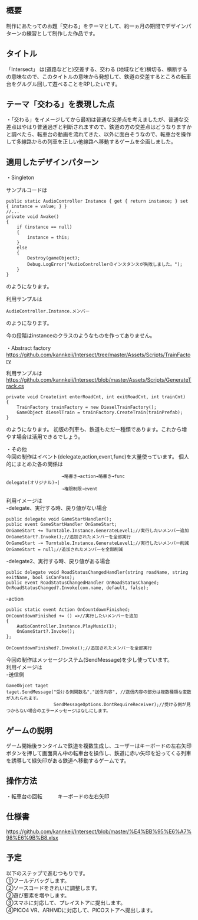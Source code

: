 ## 概要
制作にあたってのお題「交わる」をテーマとして、約一ヵ月の期間でデザインパターンの練習として制作した作品です。

## タイトル
「Intersect」
は(道路などと)交差する、交わる (地域などを)横切る、横断するの意味なので、このタイトルの意味から発想して、鉄道の交差するところの転車台をグルグル回して遊べることをRPしたいです。

## テーマ「交わる」を表現した点
・「交わる」をイメージしてから最初は普通な交差点を考えましたが、普通な交差点はやはり普通過ぎと判断されますので、鉄道の方の交差点はどうなりますかと調べたら、転車台の動画を流れてきた、以外に面白そうなので、転車台を操作して多線路からの列車を正しい他線路へ移動するゲームを企画しました。

## 適用したデザインパターン
・Singleton

サンプルコードは
```
public static AudioController Instance { get { return instance; } set { instance = value; } }
//...
private void Awake()
{
    if (instance == null)
    {
        instance = this;
    }
    else
    {
        Destroy(gameObject);
        Debug.LogError("AudioControllerのインスタンスが失敗しました。");
    }
}
```
のようになります。

利用サンプルは
```
AudioController.Instance.メンバー
```
のようになります。

今の段階はinstanceのクラスのようなものを作ってありません。

・Abstract factory
https://github.com/kannkeii/Intersect/tree/master/Assets/Scripts/TrainFactory

利用サンプルは
https://github.com/kannkeii/Intersect/blob/master/Assets/Scripts/GenerateTrack.cs
```
private void Create(int enterRoadCnt, int exitRoadCnt, int trainCnt)
{
    TrainFactory trainFactory = new DieselTrainFactory();
    GameObject dieselTrain = trainFactory.CreateTrain(trainPrefab);
}
```
のようになります。
初版の列車も、鉄道もただ一種類であります。これから増やす場合は活用できるでしょう。

・その他  
今回の制作はイベント(delegate,action,event,func)を大量使っています。
個人的にまとめた各の関係は
```
                     →略書き→action→略書き→func
delegate(オリジナル)→|
                     →権限制限→event
```

利用イメージは  
-delegate、実行する時、戻り値がない場合
```
public delegate void GameStartHandler();
public event GameStartHandler OnGameStart;
OnGameStart += Turntable.Instance.GenerateLevel1;//実行したいメンバー追加
OnGameStart?.Invoke();//追加されたメンバーを全部実行
OnGameStart -= Turntable.Instance.GenerateLevel1;//実行したいメンバー削減
OnGameStart = null;//追加されたメンバーを全部削減
```

-delegate2、実行する時、戻り値がある場合
```
public delegate void RoadStatusChangedHandler(string roadName, string exitName, bool isCanPass);
public event RoadStatusChangedHandler OnRoadStatusChanged;
OnRoadStatusChanged?.Invoke(com.name, default, false);
```

-action
```
public static event Action OnCountdownFinished;
OnCountdownFinished += () =>//実行したいメンバーを追加
{
    AudioController.Instance.PlayMusic(1);
    OnGameStart?.Invoke();
};

OnCountdownFinished?.Invoke();//追加されたメンバーを全部実行
```

今回の制作はメッセージシステム(SendMessage)を少し使っています。  
利用イメージは  
-送信側
```
GameObjcet taget
taget.SendMessage("受ける側関数名","送信内容", //送信内容の部分は複数種類な変数が入れられます。
                  SendMessageOptions.DontRequireReceiver);//受ける側が見つからない場合のエラーメッセージはなしにします。
```

## ゲームの説明
ゲーム開始後ランタイムで鉄道を複数生成し、ユーザーはキーボードの左右矢印ボタンを押して画面真ん中の転車台を操作し、鉄道に赤い矢印を沿ってくる列車を誘導して緑矢印がある鉄道へ移動するゲームです。

## 操作方法
・転車台の回転　　　キーボードの左右矢印

## 仕様書
https://github.com/kannkeii/Intersect/blob/master/%E4%BB%95%E6%A7%98%E6%9B%B8.xlsx

## 予定
以下のステップで進むつもりです。  
①フールデバッグします。  
②ソースコードをきれいに調整します。  
②遊び要素を増やします。  
③スマホに対応して、プレイストアに提出します。  
④PICO4 VR、ARHMDに対応して、PICOストアへ提出します。  

